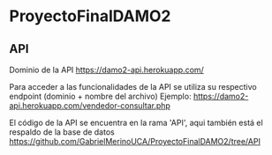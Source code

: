 # ProyectoFinalDAMO2

## API

Dominio de la API https://damo2-api.herokuapp.com/

Para acceder a las funcionalidades de la API se utiliza su respectivo endpoint (dominio + nombre del archivo)
Ejemplo: https://damo2-api.herokuapp.com/vendedor-consultar.php

El código de la API se encuentra en la rama 'API', aqui también está el respaldo de la base de datos
https://github.com/GabrielMerinoUCA/ProyectoFinalDAMO2/tree/API
